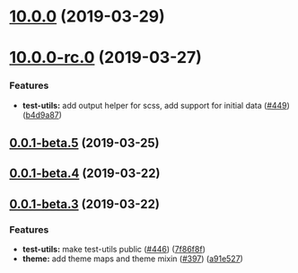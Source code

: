 # [10.0.0](https://github.com/IBM/carbon-elements/tree/master/packages/test-utils/compare/v10.0.0-rc.0...v10.0.0) (2019-03-29)



# [10.0.0-rc.0](https://github.com/IBM/carbon-elements/tree/master/packages/test-utils/compare/v0.0.1-beta.5...v10.0.0-rc.0) (2019-03-27)


### Features

* **test-utils:** add output helper for scss, add support for initial data ([#449](https://github.com/IBM/carbon-elements/tree/master/packages/test-utils/issues/449)) ([b4d9a87](https://github.com/IBM/carbon-elements/tree/master/packages/test-utils/commit/b4d9a87))



## [0.0.1-beta.5](https://github.com/IBM/carbon-elements/tree/master/packages/test-utils/compare/v0.0.1-beta.4...v0.0.1-beta.5) (2019-03-25)



## [0.0.1-beta.4](https://github.com/IBM/carbon-elements/tree/master/packages/test-utils/compare/v0.0.1-beta.3...v0.0.1-beta.4) (2019-03-22)



## [0.0.1-beta.3](https://github.com/IBM/carbon-elements/tree/master/packages/test-utils/compare/v0.0.1-beta.2...v0.0.1-beta.3) (2019-03-22)


### Features

* **test-utils:** make test-utils public ([#446](https://github.com/IBM/carbon-elements/tree/master/packages/test-utils/issues/446)) ([7f86f8f](https://github.com/IBM/carbon-elements/tree/master/packages/test-utils/commit/7f86f8f))
* **theme:** add theme maps and theme mixin ([#397](https://github.com/IBM/carbon-elements/tree/master/packages/test-utils/issues/397)) ([a91e527](https://github.com/IBM/carbon-elements/tree/master/packages/test-utils/commit/a91e527))



